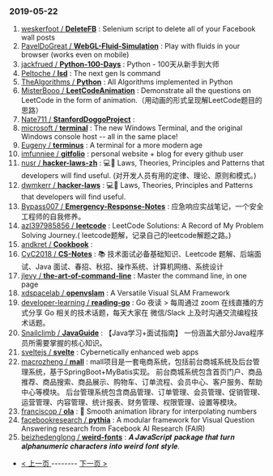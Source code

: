 ### 2019-05-22 
1. [weskerfoot / **DeleteFB**](https://github.com/weskerfoot/DeleteFB) : Selenium script to delete all of your Facebook wall posts
1. [PavelDoGreat / **WebGL-Fluid-Simulation**](https://github.com/PavelDoGreat/WebGL-Fluid-Simulation) : Play with fluids in your browser (works even on mobile)
1. [jackfrued / **Python-100-Days**](https://github.com/jackfrued/Python-100-Days) : Python - 100天从新手到大师
1. [Peltoche / **lsd**](https://github.com/Peltoche/lsd) : The next gen ls command
1. [TheAlgorithms / **Python**](https://github.com/TheAlgorithms/Python) : All Algorithms implemented in Python
1. [MisterBooo / **LeetCodeAnimation**](https://github.com/MisterBooo/LeetCodeAnimation) : Demonstrate all the questions on LeetCode in the form of animation.（用动画的形式呈现解LeetCode题目的思路）
1. [Nate711 / **StanfordDoggoProject**](https://github.com/Nate711/StanfordDoggoProject) : 
1. [microsoft / **terminal**](https://github.com/microsoft/terminal) : The new Windows Terminal, and the original Windows console host -- all in the same place!
1. [Eugeny / **terminus**](https://github.com/Eugeny/terminus) : A terminal for a more modern age
1. [imfunniee / **gitfolio**](https://github.com/imfunniee/gitfolio) : personal website + blog for every github user
1. [nusr / **hacker-laws-zh**](https://github.com/nusr/hacker-laws-zh) : 💻📖 Laws, Theories, Principles and Patterns that developers will find useful. (对开发人员有用的定律、理论、原则和模式。)
1. [dwmkerr / **hacker-laws**](https://github.com/dwmkerr/hacker-laws) : 💻📖 Laws, Theories, Principles and Patterns that developers will find useful.
1. [Bypass007 / **Emergency-Response-Notes**](https://github.com/Bypass007/Emergency-Response-Notes) : 应急响应实战笔记，一个安全工程师的自我修养。
1. [azl397985856 / **leetcode**](https://github.com/azl397985856/leetcode) : LeetCode Solutions: A Record of My Problem Solving Journey.( leetcode题解，记录自己的leetcode解题之路。)
1. [andkret / **Cookbook**](https://github.com/andkret/Cookbook) : 
1. [CyC2018 / **CS-Notes**](https://github.com/CyC2018/CS-Notes) : 📚 技术面试必备基础知识、Leetcode 题解、后端面试、Java 面试、春招、秋招、操作系统、计算机网络、系统设计
1. [jlevy / **the-art-of-command-line**](https://github.com/jlevy/the-art-of-command-line) : Master the command line, in one page
1. [xdspacelab / **openvslam**](https://github.com/xdspacelab/openvslam) : A Versatile Visual SLAM Framework
1. [developer-learning / **reading-go**](https://github.com/developer-learning/reading-go) : Go 夜读 > 每周通过 zoom 在线直播的方式分享 Go 相关的技术话题，每天大家在 微信/Slack 上及时沟通交流编程技术话题。
1. [Snailclimb / **JavaGuide**](https://github.com/Snailclimb/JavaGuide) : 【Java学习+面试指南】 一份涵盖大部分Java程序员所需要掌握的核心知识。
1. [sveltejs / **svelte**](https://github.com/sveltejs/svelte) : Cybernetically enhanced web apps
1. [macrozheng / **mall**](https://github.com/macrozheng/mall) : mall项目是一套电商系统，包括前台商城系统及后台管理系统，基于SpringBoot+MyBatis实现。 前台商城系统包含首页门户、商品推荐、商品搜索、商品展示、购物车、订单流程、会员中心、客户服务、帮助中心等模块。 后台管理系统包含商品管理、订单管理、会员管理、促销管理、运营管理、内容管理、统计报表、财务管理、权限管理、设置等模块。
1. [franciscop / **ola**](https://github.com/franciscop/ola) : 🌊 Smooth animation library for interpolating numbers
1. [facebookresearch / **pythia**](https://github.com/facebookresearch/pythia) : A modular framework for Visual Question Answering research from Facebook AI Research (FAIR)
1. [beizhedenglong / **weird-fonts**](https://github.com/beizhedenglong/weird-fonts) : 𝑨 𝑱𝒂𝒗𝒂𝑺𝒄𝒓𝒊𝒑𝒕 𝒑𝒂𝒄𝒌𝒂𝒈𝒆 𝒕𝒉𝒂𝒕 𝒕𝒖𝒓𝒏 𝒂𝒍𝒑𝒉𝒂𝒏𝒖𝒎𝒆𝒓𝒊𝒄 𝒄𝒉𝒂𝒓𝒂𝒄𝒕𝒆𝒓𝒔 𝒊𝒏𝒕𝒐 𝒘𝒆𝒊𝒓𝒅 𝒇𝒐𝒏𝒕 𝒔𝒕𝒚𝒍𝒆. 

- [ < 上一页 ](https://github.com/able8/github-trending-daily-record/blob/master/2019-05-21.md) -------- [ 下一页 > ](https://github.com/able8/github-trending-daily-record/blob/master/2019-05-23.md)